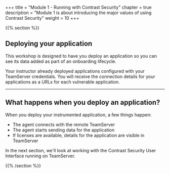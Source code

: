 +++
title = "Module 1 - Running with Contrast Security"
chapter = true
description = "Module 1 is about introducing the major values of using Contrast Security"
weight = 10
+++

{{% section %}}
## Deploying your application
This workshop is designed to have you deploy an application so you can see its data added as part of an onboarding lifecycle.

Your instructor already deployed applications configured with your TeamServer credentials.  You will receive the connection details for your applications as a URLs for each vulnerable application.

---
## What happens when you deploy an application?
When you deploy your instrumented application, a few things happen:
- The agent connects with the remote TeamServer
- The agent starts sending data for the application
- If licenses are available, details for the application are visible in TeamServer

In the next section, we'll look at working with the Contrast Security User Interface running on TeamServer.

{{% /section %}}
